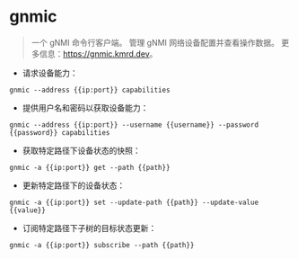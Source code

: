 # gnmic

> 一个 gNMI 命令行客户端。
> 管理 gNMI 网络设备配置并查看操作数据。
> 更多信息：<https://gnmic.kmrd.dev>。

- 请求设备能力：

`gnmic --address {{ip:port}} capabilities`

- 提供用户名和密码以获取设备能力：

`gnmic --address {{ip:port}} --username {{username}} --password {{password}} capabilities`

- 获取特定路径下设备状态的快照：

`gnmic -a {{ip:port}} get --path {{path}}`

- 更新特定路径下的设备状态：

`gnmic -a {{ip:port}} set --update-path {{path}} --update-value {{value}}`

- 订阅特定路径下子树的目标状态更新：

`gnmic -a {{ip:port}} subscribe --path {{path}}`